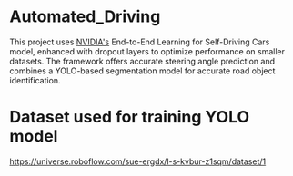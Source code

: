 # Automated_Driving
This project uses [NVIDIA's](https://arxiv.org/pdf/1604.07316) End-to-End Learning for Self-Driving Cars model, enhanced with dropout layers to optimize performance on smaller datasets. The framework offers accurate steering angle prediction and combines a YOLO-based segmentation model for accurate road object identification.

# Dataset used for training YOLO model 
https://universe.roboflow.com/sue-ergdx/l-s-kvbur-z1sqm/dataset/1
